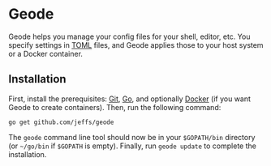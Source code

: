 # Geode

Geode helps you manage your config files for your shell, editor, etc.  You
specify settings in [TOML][] files, and Geode applies those to your host system
or a Docker container.

## Installation

First, install the prerequisites: [Git][], [Go][], and optionally [Docker][]
(if you want Geode to create containers).  Then, run the following command:

    go get github.com/jeffs/geode

The `geode` command line tool should now be in your `$GOPATH/bin` directory (or
`~/go/bin` if `$GOPATH` is empty).  Finally, run `geode update` to complete the
installation.

[Docker]: https://www.docker.com/
[Git]: https://git-scm.com/
[Go]: https://golang.org/
[TOML]: https://github.com/toml-lang/toml
